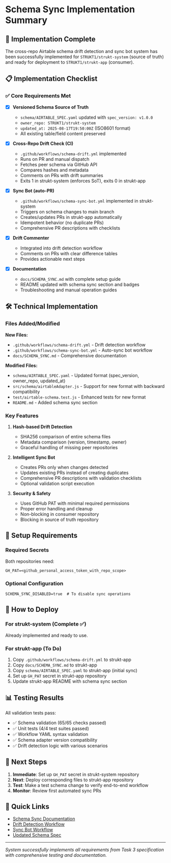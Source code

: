 # Schema Sync Implementation Summary

## 🎉 Implementation Complete

The cross-repo Airtable schema drift detection and sync bot system has been successfully implemented for `STRUKT1/strukt-system` (source of truth) and ready for deployment to `STRUKT1/strukt-app` (consumer).

## 📋 Implementation Checklist

### ✅ Core Requirements Met

- [x] **Versioned Schema Source of Truth**
  - `schema/AIRTABLE_SPEC.yaml` updated with `spec_version: v1.0.0`
  - `owner_repo: STRUKT1/strukt-system` 
  - `updated_at: 2025-08-17T19:50:00Z` (ISO8601 format)
  - All existing table/field content preserved

- [x] **Cross-Repo Drift Check (CI)**
  - `.github/workflows/schema-drift.yml` implemented
  - Runs on PR and manual dispatch
  - Fetches peer schema via GitHub API
  - Compares hashes and metadata
  - Comments on PRs with drift summaries
  - Exits 1 in strukt-system (enforces SoT), exits 0 in strukt-app

- [x] **Sync Bot (auto-PR)**
  - `.github/workflows/schema-sync-bot.yml` implemented in strukt-system
  - Triggers on schema changes to main branch
  - Creates/updates PRs in strukt-app automatically
  - Idempotent behavior (no duplicate PRs)
  - Comprehensive PR descriptions with checklists

- [x] **Drift Commenter**
  - Integrated into drift detection workflow
  - Comments on PRs with clear difference tables
  - Provides actionable next steps

- [x] **Documentation**
  - `docs/SCHEMA_SYNC.md` with complete setup guide
  - README updated with schema sync section and badges
  - Troubleshooting and manual operation guides

## 🛠️ Technical Implementation

### Files Added/Modified

**New Files:**
- `.github/workflows/schema-drift.yml` - Drift detection workflow
- `.github/workflows/schema-sync-bot.yml` - Auto-sync bot workflow
- `docs/SCHEMA_SYNC.md` - Comprehensive documentation

**Modified Files:**
- `schema/AIRTABLE_SPEC.yaml` - Updated format (spec_version, owner_repo, updated_at)
- `src/schema/airtableAdapter.js` - Support for new format with backward compatibility
- `test/airtable-schema.test.js` - Enhanced tests for new format
- `README.md` - Added schema sync section

### Key Features

1. **Hash-based Drift Detection**
   - SHA256 comparison of entire schema files
   - Metadata comparison (version, timestamp, owner)
   - Graceful handling of missing peer repositories

2. **Intelligent Sync Bot**
   - Creates PRs only when changes detected
   - Updates existing PRs instead of creating duplicates
   - Comprehensive PR descriptions with validation checklists
   - Optional validation script execution

3. **Security & Safety**
   - Uses GitHub PAT with minimal required permissions
   - Proper error handling and cleanup
   - Non-blocking in consumer repository
   - Blocking in source of truth repository

## 🔧 Setup Requirements

### Required Secrets

Both repositories need:
```
GH_PAT=<github_personal_access_token_with_repo_scope>
```

### Optional Configuration

```
SCHEMA_SYNC_DISABLED=true  # To disable sync operations
```

## 🚀 How to Deploy

### For strukt-system (Complete ✅)
Already implemented and ready to use.

### For strukt-app (To Do)
1. Copy `.github/workflows/schema-drift.yml` to strukt-app
2. Copy `docs/SCHEMA_SYNC.md` to strukt-app  
3. Copy `schema/AIRTABLE_SPEC.yaml` to strukt-app (initial sync)
4. Set up `GH_PAT` secret in strukt-app repository
5. Update strukt-app README with schema sync section

## 📊 Testing Results

All validation tests pass:
- ✅ Schema validation (65/65 checks passed)
- ✅ Unit tests (4/4 test suites passed)  
- ✅ Workflow YAML syntax validation
- ✅ Schema adapter version compatibility
- ✅ Drift detection logic with various scenarios

## 🎯 Next Steps

1. **Immediate**: Set up `GH_PAT` secret in strukt-system repository
2. **Next**: Deploy corresponding files to strukt-app repository
3. **Test**: Make a test schema change to verify end-to-end workflow
4. **Monitor**: Review first automated sync PRs

## 🔗 Quick Links

- [Schema Sync Documentation](docs/SCHEMA_SYNC.md)
- [Drift Detection Workflow](.github/workflows/schema-drift.yml)
- [Sync Bot Workflow](.github/workflows/schema-sync-bot.yml)
- [Updated Schema Spec](schema/AIRTABLE_SPEC.yaml)

---

*System successfully implements all requirements from Task 3 specification with comprehensive testing and documentation.*